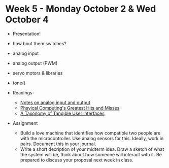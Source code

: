 # Week 5 - Monday October 2 & Wed October 4
* Presentation!
* how bout them switches?
* analog input 
* analog output (PWM)
* servo motors & libraries
* tone()

* Readings- 
  * [Notes on analog input and output](week5.md)
  * [Phsyical Computing's Greatest Hits and Misses](https://www.tigoe.com/blog/category/physicalcomputing/176/)
  * [A Taxonomy of Tangible User interfaces](http://courses.ischool.berkeley.edu/i262/f13/readings_pdf/taxonomy.pdf)
* Assignment
  * Build a love machine that identifies how compatible two people are with the microcontroller. Use analog sensors for this. Ideally, work in pairs. Document this in your journal.
  * Write a short decription of your midterm idea. Draw a sketch of what the system will be, think about how someone will interact with it. Be prepared to discuss your proposal next week in class. 